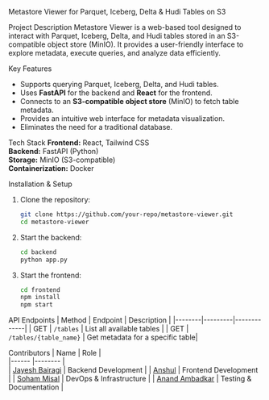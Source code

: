Metastore Viewer for Parquet, Iceberg, Delta & Hudi Tables on S3

 Project Description
Metastore Viewer is a web-based tool designed to interact with Parquet, Iceberg, Delta, and Hudi tables stored in an 
S3-compatible object store (MinIO). It provides a user-friendly interface to explore metadata, execute queries, and analyze data efficiently.

Key Features
- Supports querying Parquet, Iceberg, Delta, and Hudi tables.
- Uses **FastAPI** for the backend and **React** for the frontend.
- Connects to an **S3-compatible object store** (MinIO) to fetch table metadata.
- Provides an intuitive web interface for metadata visualization.
- Eliminates the need for a traditional database.

Tech Stack
**Frontend:** React, Tailwind CSS  
**Backend:** FastAPI (Python)  
**Storage:** MinIO (S3-compatible)  
**Containerization:** Docker  


Installation & Setup

1. Clone the repository:
   ```sh
   git clone https://github.com/your-repo/metastore-viewer.git
   cd metastore-viewer
   ```

3. Start the backend:
   ```sh
   cd backend
   python app.py
   ```

5. Start the frontend:
   ```sh
   cd frontend
   npm install
   npm start
   ```

API Endpoints 
| Method | Endpoint | Description |
|--------|---------|-------------|
| GET | `/tables` | List all available tables |
| GET | `/tables/{table_name}` | Get metadata for a specific table|


Contributors
| Name           |         Role        |                                                                       
|------              |--------         |                                             
| [Jayesh Bairagi](https://github.com/Thrasher2210)  | Backend Development |
| [Anshul](https://github.com/anshul-dying)  | Frontend Development |
| [Soham Misal](https://github.com/Soham-Misal22)  | DevOps & Infrastructure |
| [Anand Ambadkar](https://github.com/anand612)  | Testing & Documentation |


